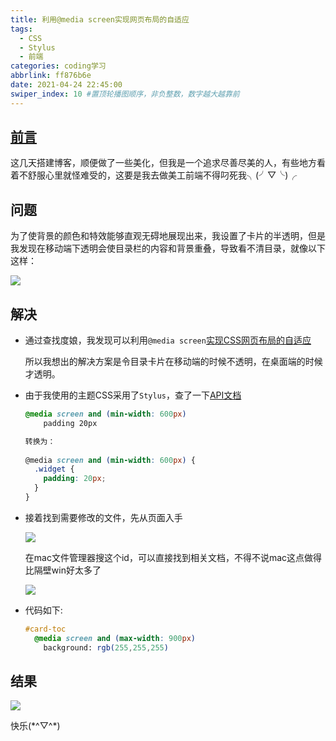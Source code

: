 ```yaml
---
title: 利用@media screen实现网页布局的自适应
tags:
  - CSS
  - Stylus
  - 前端
categories: coding学习
abbrlink: ff876b6e
date: 2021-04-24 22:45:00
swiper_index: 10 #置顶轮播图顺序，非负整数，数字越大越靠前
---
```

## <u>前言</u>

这几天搭建博客，顺便做了一些美化，但我是一个追求尽善尽美的人，有些地方看着不舒服心里就怪难受的，这要是我去做美工前端不得叼死我╮(╯▽╰)╭

## 问题

为了使背景的颜色和特效能够直观无碍地展现出来，我设置了卡片的半透明，但是我发现在移动端下透明会使目录栏的内容和背景重叠，导致看不清目录，就像以下这样：

![](https://baozi-blog.oss-cn-shenzhen.aliyuncs.com/images/20210424125426.png)

## 解决

- 通过查找度娘，我发现可以利用`@media screen`[实现CSS网页布局的自适应](https://blog.csdn.net/gtlishujie/article/details/81975157)

  所以我想出的解决方案是令目录卡片在移动端的时候不透明，在桌面端的时候才透明。

- 由于我使用的主题CSS采用了`Stylus`，查了一下[API文档](https://stylus.bootcss.com/docs/media.html)

  ```css
  @media screen and (min-width: 600px)
      padding 20px
  
  转换为：  
   
  @media screen and (min-width: 600px) {
    .widget {
      padding: 20px;
    }
  }
  ```

- 接着找到需要修改的文件，先从页面入手

  ![](https://baozi-blog.oss-cn-shenzhen.aliyuncs.com/images/20210424214959.png)

  在mac文件管理器搜这个id，可以直接找到相关文档，不得不说mac这点做得比隔壁win好太多了

  ![](https://baozi-blog.oss-cn-shenzhen.aliyuncs.com/images/20210424220932.png)

- 代码如下:

  ```css
  #card-toc
    @media screen and (max-width: 900px)
      background: rgb(255,255,255)
  ```

## 结果

![](https://baozi-blog.oss-cn-shenzhen.aliyuncs.com/images/20210424221555.png)

快乐(\*^▽^\*)